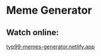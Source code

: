 # **Meme Generator**

## Watch online:

[typ99-memes-generator.netlify.app](https://typ99-memes-generator.netlify.app/)